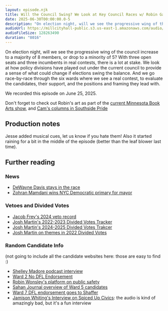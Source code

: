 ```yaml
---
layout: episode.njk
title: Will the Council Swing? We Look at Key Council Races w/ Robin Garwood
date: 2025-06-30T00:00:00.0-5
description: "On election night, will we see the progressive wing of the council increase to a majority of 8 members, or drop to a minority of 5? With three open seats and three incumbents in real contests, there is a lot at stake. We look at how policy divisions have played out under the current council to provide a sense of what could change if elections swing the balance. And we go race-by-race through the six wards where we see a real contest, to evaluate the candidates, their support, and the positions and framing they lead with. Recorded 6/25/25."
audioUrl: https://millcityhall-public.s3.us-east-1.amazonaws.com/audio/250630-city-council-final.mp3
audioFileSize: 128263490
duration: "8016"
---
```


On election night, will we see the progressive wing of the council increase to a majority of 8 members, or drop to a minority of 5? With three open seats and three incumbents in real contests, there is a lot at stake. We look at how policy divisions have played out under the current council to provide a sense of what could change if elections swing the balance. And we go race-by-race through the six wards where we see a real contest, to evaluate the candidates, their support, and the positions and framing they lead with.

We recorded this episode on June 25, 2025.

Don't forget to check out Robin's art as part of the [current Minnesota Book Arts show](https://mnbookarts.org/exhibitions-upload/main-gallery-studiomates-creating-in-shared-space), and [Cam's columns in Southside Pride](https://southsidepride.com/category/columnists/cam-gordon/cams-corner/)

## Production notes

Jesse added musical cues, let us know if you hate them! Also it started raining for a bit in the middle of the episode (better than the leaf blower last time).

## Further reading

### News

* [DeWayne Davis stays in the race](https://bsky.app/profile/dewayneforminneapolis.com/post/3lsbjjnquqs2a)
* [Zohran Mamdani wins NYC Democratic primary for mayor](https://www.theguardian.com/us-news/2025/jun/24/new-york-mayoral-primary-results)

### Vetoes and Divided Votes

* [Jacob Frey's 2024 veto record](https://www.minnpost.com/metro/2025/01/looking-back-at-minneapolis-mayor-jacob-freys-2024-vetoes/)
* [Josh Martin's 2022-2023 Divided Votes Tracker](https://docs.google.com/spreadsheets/d/1Eyxx_fX7QniwBRYcc2E6YBjTw-_tynuEDKBlVDJ9RLU/edit?gid=1253986820#gid=1253986820)
* [Josh Martin's 2024-2025 Divided Votes Trakcer](https://docs.google.com/spreadsheets/d/1iHU2i4EyRwASrke6AxGE4UlxUhEEVFPRl9zoD1tFa9g/edit?gid=1253986820#gid=1253986820)
* [Josh Martin on themes in 2022 Divided Votes](https://www.southwestvoices.news/posts/minneapolis-city-councils-2022-votes-show-most-division-over-public-safety)


### Random Candidate Info

(not going to include all the candidate websites here: those are easy to find :)

* [Shelley Madore podcast interview](https://www.betterminneapolis.com/p/interview-shelley-madore-ward-2-city)
* [Ward 2 No DFL Endorsement](https://www.startribune.com/minneapolis-ward-2-dfl-convention-ends-with-no-city-council-endorsement/601344518)
* [Robin Wonsley's platform on public safety](https://robinformpls.com/priorities#public-safety)
* [Sahan Journal overview of Ward 5 candidates](https://sahanjournal.com/democracy-politics/minneapolis-city-council-ward-5-seat-candidates/)
* [Ward 7 DFL endorsement goes to Shaffer](https://www.startribune.com/council-member-katie-cashman-endorsement/601350678)
* [Jamison Whiting's Interview on Spiced Up Civics](https://www.youtube.com/watch?v=ttLzYJNMdeI): the audio is kind of amazingly bad, but it's a fun interview




